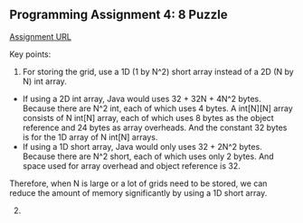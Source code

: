## Programming Assignment 4: 8 Puzzle

[Assignment URL](https://class.coursera.org/algs4partI-010/assignment/view?assignment_id=5)

Key points:  
1. For storing the grid, use a 1D (1 by N^2) short array instead of a 2D (N by N) int array.
  * If using a 2D int array, Java would uses 32 + 32N + 4N^2 bytes. Because there are N^2 int, each of which uses 4 bytes. A int[N][N] array consists of N int[N] array, each of which uses 8 bytes as the object reference and 24 bytes as array overheads. And the constant 32 bytes is for the 1D array of N int[N] arrays.
  * If using a 1D short array, Java would only uses 32 + 2N^2 bytes. Because there are N^2 short, each of which uses only 2 bytes. And space used for array overhead and object reference is 32.  

Therefore, when N is large or a lot of grids need to be stored, we can reduce the amount of memory significantly by using a 1D short array.

2. 